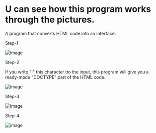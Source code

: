 # U can see how this program works through the pictures.

A program that converts HTML code into an interface.

Step-1

![image](https://github.com/definem/code-to-interface/assets/120991965/93d9b37a-6f40-4525-9a80-9a19e9fa7ecd)

Step-2

If you write "!" this character tto the input, this program will give you a ready-made "DOCTYPE" part of the HTML code.

![image](https://github.com/definem/code-to-interface/assets/120991965/03fd6cdd-68bf-4bff-a610-75505d622946)

Step-3

![image](https://github.com/definem/code-to-interface/assets/120991965/31fcba39-b79e-43e6-b91d-db94163ef63a)

Step-4

![image](https://github.com/definem/code-to-interface/assets/120991965/367691a7-77c5-4e95-ab6b-2a4152376f12)
